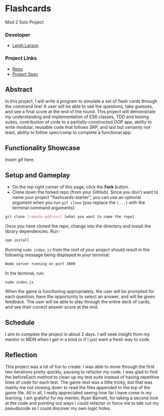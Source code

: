 # Flashcards
Mod 2 Solo Project

### Developer
- [Leigh Larson](https://github.com/leighlars)

### Project Links
- [Repo](https://github.com/leighlars/flashcards-starter)
- [Project Spec](https://frontend.turing.io/projects/flash-cards.html)

## Abstract 
In this project, I will write a program to simulate a set of flash cards through the command line! A user will be able to see the questions, take guesses, and see a final score at the end of the round. This project will demonstrate my understanding and implementation of ES6 classes, TDD and testing suites, contribution of code to a partially-constructed OOP app, ability to write modular, reusable code that follows SRP, and last but certainly not least, ability to follow spec/comp to complete a functional app. 

## Functionality Showcase 
Insert gif here. 

## Setup and Gameplay

- On the top right corner of this page, click the **Fork** button.
- Clone down the forked repo (from your GitHub). Since you don't want to name your project "flashcards-starter", you can use an optional argument when you run `git clone` (you replace the `[...]` with the terminal command arguments):

```bash
git clone [remote-address] [what you want to name the repo]
```

Once you have cloned the repo, change into the directory and install the library dependencies. Run:

```bash
npm install
```

Running `node index.js` from the root of your project should result in the following message being displayed in your terminal: 

```bash
Node server running on port 3000
```

In the terminal, run:

```bash
node index.js
```

When the game is functioning appropriately, the user will be prompted for each question, have the opportunity to select an answer, and will be given feedback. The user will be able to play through the entire deck of cards, and see their correct answer score at the end. 

## Schedule 
I aim to complete the project in about 2 days. I will seek insight from my mentor or MDN when I get in a bind or if I just want a fresh way to code. 

## Reflection
This project was a lot of fun to create. I was able to move through the first two iterations pretty quickly, pausing to refactor my code. I was glad to find the beforeEach method to clean up my test suite instead of having repetitive lines of code for each test. The game-test was a little tricky, but that was mainly me not slowing down to read the files appended to the top of the game file. All in all, I really appreciated seeing how far I have come in my learning. I am grateful for my mentor, Ryan Barnett, for taking a second look at the code and pointing out ways I could refactor or force me to talk out my pseudocode so I could discover my own logic holes. 